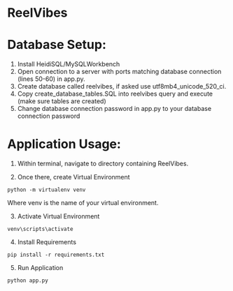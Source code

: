 # ReelVibes

# Database Setup:

1. Install HeidiSQL/MySQLWorkbench
2. Open connection to a server with ports matching database connection (lines 50-60) in app.py.
3. Create database called reelvibes, if asked use utf8mb4_unicode_520_ci.
4. Copy create_database_tables.SQL into reelvibes query and execute (make sure tables are created)
5. Change database connection password in app.py to your database connection password

# Application Usage:

1. Within terminal, navigate to directory containing ReelVibes.

2. Once there, create Virtual Environment
```
python -m virtualenv venv
```
Where venv is the name of your virtual environment.

3. Activate Virtual Environment
```
venv\scripts\activate
```

4. Install Requirements
```
pip install -r requirements.txt
```

5. Run Application
```
python app.py
```
